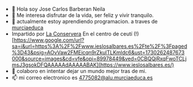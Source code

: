 - 👋 Hola soy Jose Carlos Barberan Neila
- 👀 Me interesa disfrutar de la vida, ser feliz y vivir tranquilo. 
- 🌱 actualmente estoy aprendiendo programacion. a traves de [murciaeduca](https://ead.murciaeduca.es/)
- Impartido por [La Conservera](https://sites.google.com/view/fplaconservera) En el centro de ceutí (!)[https://www.google.com/url?sa=i&url=https%3A%2F%2Fwww.ieslosalbares.es%2Fte%2F%3Fpaged%3D43&psig=AOvVaw2FMEicqn9rZkulTLKmldc6&ust=1730262487673000&source=images&cd=vfe&opi=89978449&ved=0CBQQjRxqFwoTCLjmsJ3gsokDFQAAAAAdAAAAABAK](https://www.ieslosalbares.es/)
- 💞️ colaboro en intentar dejar un mundo mejor tras de mi.
- :mailbox: mi correo electronico es 4775082@alu.murciaeduca.es


<!---
JCBN94/JCBN94 is a ✨ special ✨ repository because its `README.md` (this file) appears on your GitHub profile.
You can click the Preview link to take a look at your changes.
--->
